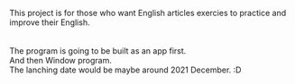 This project is for those who want English articles exercies to practice and improve their English.  
\
\
The program is going to be built as an app first.  
And then Window program.
\
The lanching date would be maybe around 2021 December. :D